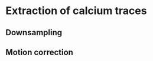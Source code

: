 # Extraction of calcium traces

## Downsampling <a id="downsampling"></a>

## Motion correction <a id="mc"></a>

